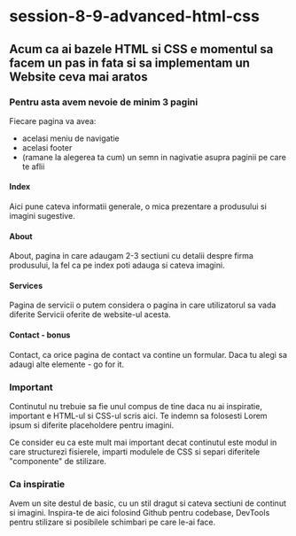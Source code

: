 # session-8-9-advanced-html-css

## Acum ca ai bazele HTML si CSS e momentul sa facem un pas in fata si sa implementam un Website ceva mai aratos

### Pentru asta avem nevoie de minim 3 pagini

Fiecare pagina va avea:

- acelasi meniu de navigatie
- acelasi footer
- (ramane la alegerea ta cum) un semn in nagivatie asupra paginii pe care te aflii

#### Index

Aici pune cateva informatii generale, o mica prezentare a produsului si imagini sugestive.

#### About

About, pagina in care adaugam 2-3 sectiuni cu detalii despre firma produsului, la fel ca pe index poti adauga si cateva imagini.

#### Services

Pagina de servicii o putem considera o pagina in care utilizatorul sa vada diferite Servicii oferite de website-ul acesta.

#### Contact - bonus

Contact, ca orice pagina de contact va contine un formular. Daca tu alegi sa adaugi alte elemente - go for it.

### Important

Continutul nu trebuie sa fie unul compus de tine daca nu ai inspiratie, important e HTML-ul si CSS-ul scris aici.
Te indemn sa folosesti Lorem ipsum si diferite placeholdere pentru imagini.

Ce consider eu ca este mult mai important decat continutul este modul in care structurezi fisierele, imparti modulele de CSS si separi diferitele "componente" de stilizare.

### Ca inspiratie

Avem un site destul de basic, cu un stil dragut si cateva sectiuni de continut si imagini. Inspira-te de aici folosind Github pentru codebase, DevTools pentru stilizare si posibilele schimbari pe care le-ai face.
